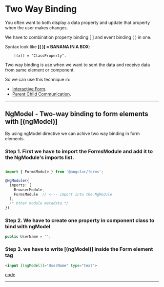 # Two Way Binding

You often want to both display a data property and update that property when the user makes changes.

We have to combination property binding [ ] and event binding ( ) in one.

Syntax look like __[( )] = BANANA IN A BOX__:

        [(x)] = "ClassProperty".

Two way binding is use when we want to sent the data and receive data from same element or component.

So we can use this technique in:

- [Interactive Form](#ngmodel-two-way-binding-to-form-elements-with-ngmodel-).
- [Parent Child Communication](../InterComponentCommunication/README.md).

---

## NgModel - Two-way binding to form elements with [(ngModel)]

By using ngModel directive we can achive two way binding in form elements.

### Step 1. First we have to import the FormsModule and add it to the NgModule's imports list.

```ts

import { FormsModule } from '@angular/forms';

@NgModule({
  imports: [
    BrowserModule,
    FormsModule  // <--- import into the NgModule
  ],
  /* Other module metadata */
})

```

### Step 2. We have to create one property in component class to bind with ngModel

```ts
public UserName = '';
```

### Step 3. we have to write [(ngModel)] inside the Form element tag

```html
<input [(ngModel)]="UserName" type="text">
```

[code](./src/app)

---